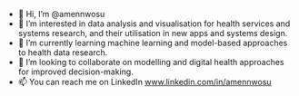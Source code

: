 - 👋 Hi, I’m @amennwosu
- 👀 I’m interested in data analysis and visualisation for health services and systems research, and their utilisation in new apps and systems design.
- 🌱 I’m currently learning machine learning and model-based approaches to health data research.
- 💞️ I’m looking to collaborate on modelling and digital health approaches for improved decision-making.
- 📫 You can reach me on LinkedIn www.linkedin.com/in/amennwosu

<!---
amennwosu/amennwosu is a ✨ special ✨ repository because its `README.md` (this file) appears on your GitHub profile.
You can click the Preview link to take a look at your changes.
--->
